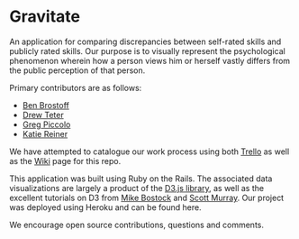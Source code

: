 Gravitate
==================

An application for comparing discrepancies between self-rated skills and publicly rated skills. Our purpose is to visually represent the psychological phenomenon wherein how a person views him or herself vastly differs from the public perception of that person. 

Primary contributors are as follows:

* [Ben Brostoff](https://github.com/BenBrostoff)
* [Drew Teter](https://github.com/mdrewt)
* [Greg Piccolo](https://github.com/scoin) 
* [Katie Reiner](https://github.com/katiereiner)

We have attempted to catalogue our work process using both [Trello](https://trello.com/b/duJtlW7A/grav) as well as the [Wiki](https://github.com/woodchucks-2014/gravitational-force/wiki) page for this repo.

This application was built using Ruby on the Rails. The associated data visualizations are largely a product of the [D3.js library](http://d3js.org/), as well as the excellent tutorials on D3 from [Mike Bostock](http://bost.ocks.org/mike/) and [Scott Murray](http://alignedleft.com/). Our project was deployed using Heroku and can be found here.  

We encourage open source contributions, questions and comments. 



